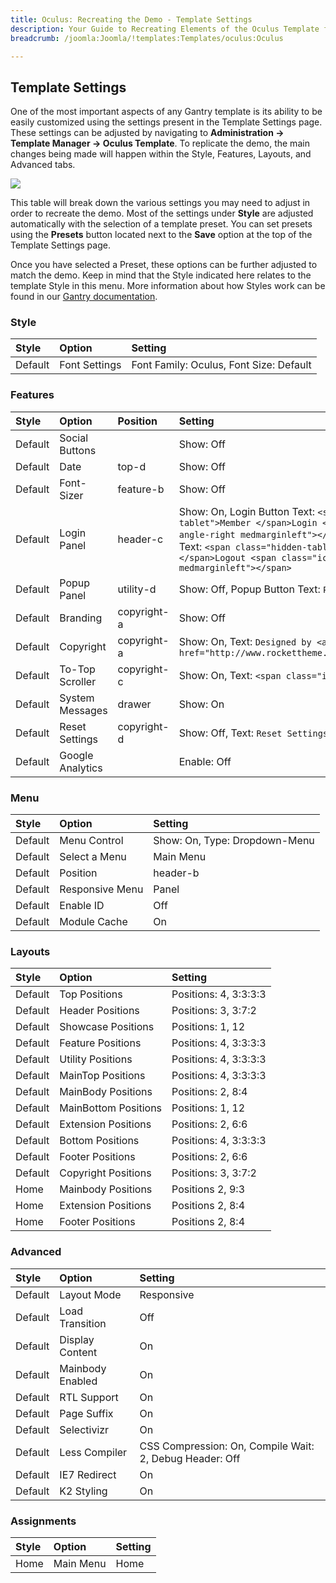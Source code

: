 ```yaml
---
title: Oculus: Recreating the Demo - Template Settings
description: Your Guide to Recreating Elements of the Oculus Template for Joomla
breadcrumb: /joomla:Joomla/!templates:Templates/oculus:Oculus

---
```


Template Settings
-----
One of the most important aspects of any Gantry template is its ability to be easily customized using the settings present in the Template Settings page. These settings can be adjusted by navigating to **Administration -> Template Manager -> Oculus Template**. To replicate the demo, the main changes being made will happen within the Style, Features, Layouts, and Advanced tabs. 

![][demo25]

This table will break down the various settings you may need to adjust in order to recreate the demo. Most of the settings under **Style** are adjusted automatically with the selection of a template preset. You can set presets using the **Presets** button located next to the **Save** option at the top of the Template Settings page.

Once you have selected a Preset, these options can be further adjusted to match the demo. Keep in mind that the Style indicated here relates to the template Style in this menu. More information about how Styles work can be found in our [Gantry documentation][Style].

### Style
| Style | Option | Setting |
|:-----|:------|:-------|
| Default | Font Settings | Font Family: Oculus, Font Size: Default |

### Features
| Style | Option | Position |  Setting |
|:-----|:------|:-------|:-------|
| Default | Social Buttons |  | Show: Off |
| Default | Date | top-d | Show: Off |
| Default | Font-Sizer | feature-b | Show: Off |
| Default | Login Panel | header-c | Show: On, Login Button Text: `<span class="hidden-tablet">Member </span>Login <span class="icon-angle-right medmarginleft"></span>`, Logout Button Text: `<span class="hidden-tablet">Member </span>Logout <span class="icon-angle-right medmarginleft"></span>` |
| Default | Popup Panel | utility-d | Show: Off, Popup Button Text: `Popup Module` |
| Default | Branding | copyright-a | Show: Off |
| Default | Copyright | copyright-a | Show: On, Text: `Designed by <a href="http://www.rockettheme.com">RocketTheme</a>.` |
| Default | To-Top Scroller | copyright-c | Show: On, Text: `<span class="icon-angle-up"></span>` |
| Default | System Messages | drawer | Show: On |
| Default | Reset Settings | copyright-d | Show: Off, Text: `Reset Settings` |
| Default | Google Analytics |  | Enable: Off |

### Menu
| Style | Option | Setting |
|:-----|:------|:-------|
| Default | Menu Control | Show: On, Type: Dropdown-Menu |
| Default | Select a Menu | Main Menu |
| Default | Position | header-b |
| Default | Responsive Menu | Panel |
| Default | Enable ID | Off |
| Default | Module Cache | On |

### Layouts
| Style | Option | Setting |
|:-----|:------|:-------|
| Default | Top Positions | Positions: 4, 3:3:3:3 |
| Default | Header Positions | Positions: 3, 3:7:2 |
| Default | Showcase Positions | Positions: 1, 12 |
| Default | Feature Positions | Positions: 4, 3:3:3:3 |
| Default | Utility Positions | Positions: 4, 3:3:3:3 |
| Default | MainTop Positions | Positions: 4, 3:3:3:3 |
| Default | MainBody Positions | Positions: 2, 8:4 |
| Default | MainBottom Positions | Positions: 1, 12 |
| Default | Extension Positions | Positions: 2, 6:6 |
| Default | Bottom Positions | Positions: 4, 3:3:3:3 |
| Default | Footer Positions | Positions: 2, 6:6 |
| Default | Copyright Positions | Positions: 3, 3:7:2 |
| Home | Mainbody Positions | Positions 2, 9:3 |
| Home | Extension Positions | Positions 2, 8:4 |
| Home | Footer Positions | Positions 2, 8:4 |

### Advanced
| Style | Option | Setting |
|:-----|:------|:-------|
| Default | Layout Mode | Responsive |
| Default | Load Transition | Off |
| Default | Display Content | On |
| Default | Mainbody Enabled | On |
| Default | RTL Support | On |
| Default | Page Suffix | On |
| Default | Selectivizr | On |
| Default | Less Compiler | CSS Compression: On, Compile Wait: 2, Debug Header: Off |
| Default | IE7 Redirect | On |
| Default | K2 Styling | On |

### Assignments
| Style | Option | Setting |
|:-----|:------|:-------|
| Home | Main Menu | Home |

[demo25]: assets/Oculus.jpg
[menu]: ../../start/menu.md
[Style]: http://www.gantry-framework.org/documentation/joomla/configure